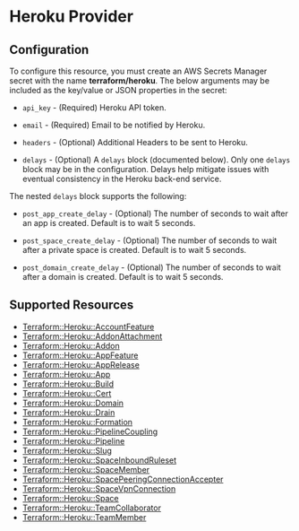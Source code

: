 # Heroku Provider

## Configuration

To configure this resource, you must create an AWS Secrets Manager secret with the name **terraform/heroku**. The below arguments may be included as the key/value or JSON properties in the secret:

* `api_key` - (Required) Heroku API token.

* `email` - (Required) Email to be notified by Heroku.

* `headers` - (Optional) Additional Headers to be sent to Heroku.

* `delays` - (Optional) A `delays` block (documented below). Only one
  `delays` block may be in the configuration. Delays help mitigate issues with 
  eventual consistency in the Heroku back-end service.

The nested `delays` block supports the following:

* `post_app_create_delay` - (Optional) The number of seconds to wait after an app is created. Default is to wait 5 seconds.

* `post_space_create_delay` - (Optional) The number of seconds to wait after a private space is created. Default is to wait 5 seconds.

* `post_domain_create_delay` - (Optional) The number of seconds to wait after a domain is created. Default is to wait 5 seconds.


## Supported Resources

* [Terraform::Heroku::AccountFeature](AccountFeature.md)
* [Terraform::Heroku::AddonAttachment](AddonAttachment.md)
* [Terraform::Heroku::Addon](Addon.md)
* [Terraform::Heroku::AppFeature](AppFeature.md)
* [Terraform::Heroku::AppRelease](AppRelease.md)
* [Terraform::Heroku::App](App.md)
* [Terraform::Heroku::Build](Build.md)
* [Terraform::Heroku::Cert](Cert.md)
* [Terraform::Heroku::Domain](Domain.md)
* [Terraform::Heroku::Drain](Drain.md)
* [Terraform::Heroku::Formation](Formation.md)
* [Terraform::Heroku::PipelineCoupling](PipelineCoupling.md)
* [Terraform::Heroku::Pipeline](Pipeline.md)
* [Terraform::Heroku::Slug](Slug.md)
* [Terraform::Heroku::SpaceInboundRuleset](SpaceInboundRuleset.md)
* [Terraform::Heroku::SpaceMember](SpaceMember.md)
* [Terraform::Heroku::SpacePeeringConnectionAccepter](SpacePeeringConnectionAccepter.md)
* [Terraform::Heroku::SpaceVpnConnection](SpaceVpnConnection.md)
* [Terraform::Heroku::Space](Space.md)
* [Terraform::Heroku::TeamCollaborator](TeamCollaborator.md)
* [Terraform::Heroku::TeamMember](TeamMember.md)